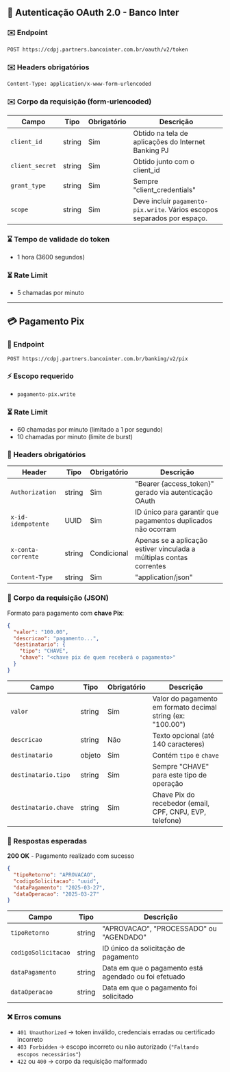 ## 🔐 Autenticação OAuth 2.0 - Banco Inter

### ✉️ Endpoint
```
POST https://cdpj.partners.bancointer.com.br/oauth/v2/token
```

### ✉️ Headers obrigatórios
```http
Content-Type: application/x-www-form-urlencoded
```

### ✉️ Corpo da requisição (form-urlencoded)
| Campo           | Tipo     | Obrigatório | Descrição                                                                 |
|------------------|----------|-------------|------------------------------------------------------------------------------|
| `client_id`      | string   | Sim         | Obtido na tela de aplicações do Internet Banking PJ                      |
| `client_secret`  | string   | Sim         | Obtido junto com o client_id                                                |
| `grant_type`     | string   | Sim         | Sempre "client_credentials"                                                 |
| `scope`          | string   | Sim         | Deve incluir `pagamento-pix.write`. Vários escopos separados por espaço.     |

### ⌛ Tempo de validade do token
- 1 hora (3600 segundos)

### ⏳ Rate Limit
- 5 chamadas por minuto

---

## 💳 Pagamento Pix

### 🔗 Endpoint
```
POST https://cdpj.partners.bancointer.com.br/banking/v2/pix
```

### ⚡ Escopo requerido
- `pagamento-pix.write`

### ⏳ Rate Limit
- 60 chamadas por minuto (limitado a 1 por segundo)
- 10 chamadas por minuto (limite de burst)

### 🔑 Headers obrigatórios

| Header               | Tipo     | Obrigatório | Descrição                                                                 |
|----------------------|----------|-------------|------------------------------------------------------------------------------|
| `Authorization`      | string   | Sim         | "Bearer {access_token}" gerado via autenticação OAuth                     |
| `x-id-idempotente`   | UUID     | Sim         | ID único para garantir que pagamentos duplicados não ocorram               |
| `x-conta-corrente`   | string   | Condicional | Apenas se a aplicação estiver vinculada a múltiplas contas correntes       |
| `Content-Type`       | string   | Sim         | "application/json"                                                          |

### 📂 Corpo da requisição (JSON)
Formato para pagamento com **chave Pix**:

```json
{
  "valor": "100.00",
  "descricao": "pagamento...",
  "destinatario": {
    "tipo": "CHAVE",
    "chave": "<chave pix de quem receberá o pagamento>"
  }
}
```

| Campo             | Tipo    | Obrigatório | Descrição                                                                 |
|-------------------|---------|-------------|------------------------------------------------------------------------------|
| `valor`           | string  | Sim         | Valor do pagamento em formato decimal string (ex: "100.00")                 |
| `descricao`       | string  | Não         | Texto opcional (até 140 caracteres)                                          |
| `destinatario`    | objeto  | Sim         | Contém `tipo` e `chave`                                                      |
| `destinatario.tipo` | string | Sim         | Sempre "CHAVE" para este tipo de operação                                    |
| `destinatario.chave`| string | Sim         | Chave Pix do recebedor (email, CPF, CNPJ, EVP, telefone)                    |

### 🚀 Respostas esperadas

**200 OK** - Pagamento realizado com sucesso
```json
{
  "tipoRetorno": "APROVACAO",
  "codigoSolicitacao": "uuid",
  "dataPagamento": "2025-03-27",
  "dataOperacao": "2025-03-27"
}
```

| Campo              | Tipo    | Descrição                                             |
|--------------------|---------|----------------------------------------------------------|
| `tipoRetorno`      | string  | "APROVACAO", "PROCESSADO" ou "AGENDADO"                |
| `codigoSolicitacao`| string  | ID único da solicitação de pagamento                   |
| `dataPagamento`    | string  | Data em que o pagamento está agendado ou foi efetuado   |
| `dataOperacao`     | string  | Data em que o pagamento foi solicitado                   |

### ❌ Erros comuns

- `401 Unauthorized` → token inválido, credenciais erradas ou certificado incorreto
- `403 Forbidden` → escopo incorreto ou não autorizado (`"Faltando escopos necessários"`)
- `422` ou `400` → corpo da requisição malformado
